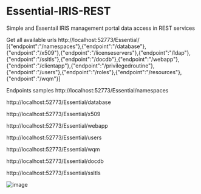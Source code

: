 # Essential-IRIS-REST
Simple and Essentail IRIS management portal data access in REST services

Get all available urls 
http://localhost:52773/Essential/
[{"endpoint":"/namespaces"},{"endpoint":"/database"},{"endpoint":"/x509"},{"endpoint":"/licenseservers"},{"endpoint":"/ldap"},{"endpoint":"/ssltls"},{"endpoint":"/docdb"},{"endpoint":"/webapp"},{"endpoint":"/clientapp"},{"endpoint":"/privilegedroutine"},{"endpoint":"/users"},{"endpoint":"/roles"},{"endpoint":"/resources"},{"endpoint":"/wqm"}]

Endpoints samples
http://localhost:52773/Essential/namespaces

http://localhost:52773/Essential/database

http://localhost:52773/Essential/x509

http://localhost:52773/Essential/webapp

http://localhost:52773/Essential/users

http://localhost:52773/Essential/wqm

http://localhost:52773/Essential/docdb

http://localhost:52773/Essential/ssltls

![image](https://github.com/AshokThangavel/Essential-IRIS-REST/assets/58914152/a37a62b3-b7c8-44b0-82f8-4a83464e079c)






